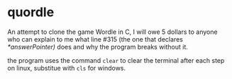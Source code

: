 # quordle
An attempt to clone the game Wordle in C, I will owe 5 dollars to anyone who can explain to me what line #315  (the one that declares *\*answerPointer)*  does and why the program breaks without it.
  
the program uses the command `clear` to clear the terminal after each step on linux, substitue with `cls` for windows.
